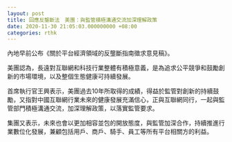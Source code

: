 ```yaml
---
layout: post
title: 回應反壟斷法　美團：與監管積極溝通交流加深理解政策
date: 2020-11-30 21:05:03.000000000 +08:00
categories: rthk
---
```


內地早前公布《關於平台經濟領域的反壟斷指南徵求意見稿》。

美團認為，長遠對互聯網和科技行業整體有積極意義，是為追求公平競爭和鼓勵創新的市場環境，以及整個生態健康可持續發展。

首席執行官王興表示，美團過去10年所取得的成績，得益於監管對創新的持續鼓勵，又指對中國互聯網行業未來的健康發展充滿信心，正與互聯網同行，一起與監管部門積極溝通交流，加深理解政策，以落實監管要求。

集團又表示，未來也會以更加相容並包的開放態度，與監管加深合作，持續推進行業數位化發展，兼顧包括用戶、商戶、騎手、員工等所有平台相關方的利益。
